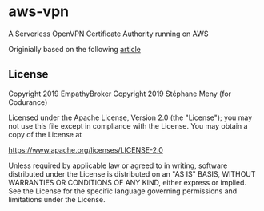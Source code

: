 # aws-vpn
A Serverless OpenVPN Certificate Authority running on AWS

Originially based on the following [article](https://medium.com/empathybroker/build-a-cheaper-more-flexible-vpn-solution-on-aws-with-our-open-source-openvpn-certificate-1a94661ac0af)

License
----

Copyright 2019 EmpathyBroker
Copyright 2019 Stéphane Meny (for Codurance)

 Licensed under the Apache License, Version 2.0 (the "License"); you may not use this file except in compliance with the License. You may obtain a copy of the License at
   
https://www.apache.org/licenses/LICENSE-2.0
   
 Unless required by applicable law or agreed to in writing, software distributed under the License is distributed on an "AS IS" BASIS, WITHOUT WARRANTIES OR CONDITIONS OF ANY KIND, either express or implied.  See the License for the specific language governing permissions and limitations under the License.
